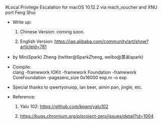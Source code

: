 #Local Privilege Escalation for macOS 10.12.2 via mach_voucher and XNU port Feng Shui

 * Write up:  
         
      1. Chinese Version: coming soon.  
      
      2. English Version: https://jaq.alibaba.com/community/art/show?articleid=781
 
 * by Min(Spark) Zheng (twitter@SparkZheng, weibo@蒸米spark)

 * Compile:  
  clang -framework IOKit -framework Foundation -framework CoreFoundation -pagezero_size 0x16000 exp.m -o exp

 * Special thanks to qwertyoruiop, ian beer, aimin pan, jingle, etc.
 
 * Reference:
 
      1. Yalu 102: https://github.com/kpwn/yalu102
         
      2. https://bugs.chromium.org/p/project-zero/issues/detail?id=1004
 
